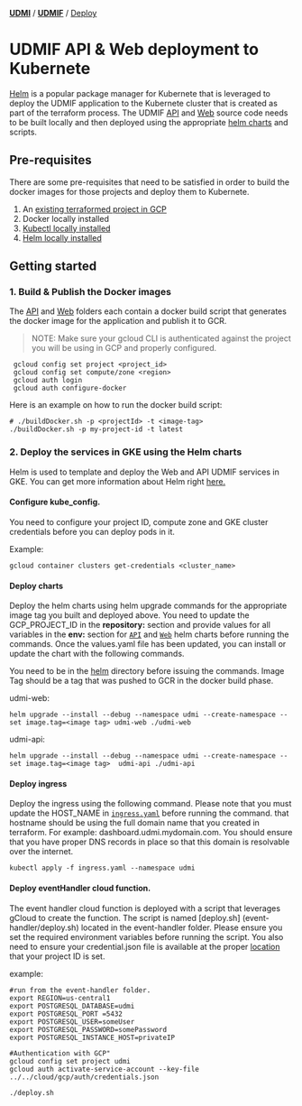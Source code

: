 [**UDMI**](../) / [**UDMIF**](./) / [Deploy](#)

# UDMIF API & Web deployment to Kubernete

[Helm](https://helm.sh/) is a popular package manager for Kubernete that is leveraged to deploy the UDMIF application to the Kubernete cluster that is created as part of the terraform process. The UDMIF [API](./api) and [Web](./web) source code needs to be built locally and then deployed using the appropriate [helm charts](./helm) and scripts.

## Pre-requisites
There are some pre-requisites that need to be satisfied in order to build the docker images for those projects and deploy them to Kubernete.

1. An [existing terraformed project in GCP](../docs/cloud/gcp/terraform.md)
2. Docker locally installed
3. [Kubectl locally installed](https://kubernetes.io/docs/tasks/tools/)
4. [Helm locally installed](https://helm.sh/docs/intro/install/)

## Getting started

### 1. Build & Publish the Docker images

 The [API](./api) and [Web](./web) folders each contain a docker build script that generates the docker image for the application and publish it to GCR. 
 
 > NOTE: Make sure your gcloud CLI is authenticated against the project you will be using in GCP and properly configured.
 ```
  gcloud config set project <project_id>
  gcloud config set compute/zone <region>
  gcloud auth login
  gcloud auth configure-docker
 ```
 
 Here is an example on how to run the docker build script:

 ```
# ./buildDocker.sh -p <projectId> -t <image-tag>
./buildDocker.sh -p my-project-id -t latest
 ```

### 2. Deploy the services in GKE using the Helm charts

Helm is used to template and deploy the Web and API UDMIF services in GKE. You can get more information about Helm right [here.](https://helm.sh/)

#### Configure kube_config.

You need to configure your project ID, compute zone and GKE cluster credentials before you can deploy pods in it. 

   Example:
   ```
   gcloud container clusters get-credentials <cluster_name>
   ```

 #### Deploy charts
 Deploy the helm charts using helm upgrade commands for the appropriate image tag you built and deployed above. You need to update the GCP_PROJECT_ID in the **repository:** section and provide values for all variables in the **env:** section for [`API`](./helm/udmi-api) and [`Web`](./helm/udmi-web) helm charts before running the commands. Once the values.yaml file has been updated, you can install or update the chart with the following commands.

   You need to be in the  [helm](./helm) directory before issuing the commands. Image Tag should be a tag that was pushed to GCR in the docker build phase. 

   udmi-web:
   ```
   helm upgrade --install --debug --namespace udmi --create-namespace --set image.tag=<image tag> udmi-web ./udmi-web
   ```

   udmi-api:
   ```
   helm upgrade --install --debug --namespace udmi --create-namespace --set image.tag=<image tag>  udmi-api ./udmi-api
   ```

 #### Deploy ingress
 Deploy the ingress using the following command. Please note that you must update the HOST_NAME in [`ingress.yaml`](./ingress.yaml) before running the command. that hostname should be using the full domain name that you created in terraform. For example: dashboard.udmi.mydomain.com. You should ensure that you have proper DNS records in place so that this domain is resolvable over the internet.

   ```
   kubectl apply -f ingress.yaml --namespace udmi
   ```

#### Deploy eventHandler cloud function.

The event handler cloud function is deployed with a script that leverages gCloud to create the function. The script is named [deploy.sh] (event-handler/deploy.sh) located in the event-handler folder. Please ensure you set the required environment variables before running the script. You also need to ensure your credential.json file is available at the proper [location](../cloud/gcp/auth/) that your project ID is set.

example:
```
#run from the event-handler folder.
export REGION=us-central1
export POSTGRESQL_DATABASE=udmi
export POSTGRESQL_PORT =5432
export POSTGRESQL_USER=someUser
export POSTGRESQL_PASSWORD=somePassword
export POSTGRESQL_INSTANCE_HOST=privateIP

#Authentication with GCP"
gcloud config set project udmi
gcloud auth activate-service-account --key-file ../../cloud/gcp/auth/credentials.json

./deploy.sh
```